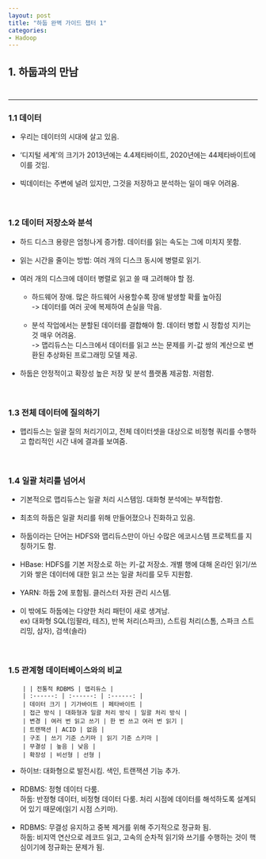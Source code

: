 ```yaml
---
layout: post
title: "하둡 완벽 가이드 챕터 1"
categories:
- Hadoop
---
```

## 1.	하둡과의 만남<br/><br/>
--- 
### 1.1 데이터
  * 우리는 데이터의 시대에 살고 있음.<br/><br/>
  * ‘디지털 세계’의 크기가 2013년에는 4.4제타바이트, 2020년에는 44제타바이트에 이를 것임.<br/><br/>
  * 빅데이터는 주변에 널려 있지만, 그것을 저장하고 분석하는 일이 매우 어려움.<br/><br/><br/>

### 1.2	데이터 저장소와 분석
  * 하드 디스크 용량은 엄청나게 증가함. 데이터를 읽는 속도는 그에 미치지 못함.<br/><br/>
  * 읽는 시간을 줄이는 방법: 여러 개의 디스크 동시에 병렬로 읽기.<br/><br/>
  * 여러 개의 디스크에 데이터 병렬로 읽고 쓸 때 고려해야 할 점.<br/><br/>
    * 하드웨어 장애. 많은 하드웨어 사용할수록 장애 발생할 확률 높아짐  
        ->	데이터를 여러 곳에 복제하여 손실을 막음.<br/><br/>
    * 분석 작업에서는 분할된 데이터를 결합해야 함. 데이터 병합 시 정합성 지키는 것 매우 어려움.  
        ->	맵리듀스는 디스크에서 데이터를 읽고 쓰는 문제를 키-값 쌍의 계산으로 변환된 추상화된 프로그래밍 모델 제공.<br/><br/>
  * 하둡은 안정적이고 확장성 높은 저장 및 분석 플랫폼 제공함. 저렴함.<br/><br/><br/>

### 1.3	전체 데이터에 질의하기
  * 맵리듀스는 일괄 질의 처리기이고, 전체 데이터셋을 대상으로 비정형 쿼리를 수행하고 합리적인 시간 내에 결과를 보여줌.<br/><br/><br/>

### 1.4	일괄 처리를 넘어서
  * 기본적으로 맵리듀스는 일괄 처리 시스템임. 대화형 분석에는 부적합함.<br/><br/>
  * 최초의 하둡은 일괄 처리를 위해 만들어졌으나 진화하고 있음.<br/><br/>
  * 하둡이라는 단어는 HDFS와 맵리듀스만이 아닌 수많은 에코시스템 프로젝트를 지칭하기도 함.<br/><br/>
  * HBase: HDFS를 기본 저장소로 하는 키-값 저장소. 개별 행에 대해 온라인 읽기/쓰기와 쌓은 데이터에 대한 읽고 쓰는 일괄 처리를 모두 지원함.<br/><br/>
  * YARN: 하둡 2에 포함됨. 클러스터 자원 관리 시스템.<br/><br/>
  * 이 밖에도 하둡에는 다양한 처리 패턴이 새로 생겨남.<br/>
    ex) 대화형 SQL(임팔라, 테즈), 반복 처리(스파크), 스트림 처리(스톰, 스파크 스트리밍, 삼자), 검색(솔라)<br/><br/><br/>

### 1.5	관계형 데이터베이스와의 비교<br/>
	    | | 전통적 RDBMS | 맵리듀스 |
        | :------: | :------: | :------: |
        | 데이터 크기 | 기가바이트 | 페타바이트 |
        | 접근 방식 | 대화형과 일괄 처리 방식 | 일괄 처리 방식 |
        | 변경 | 여러 번 읽고 쓰기 | 한 번 쓰고 여러 번 읽기 | 
        | 트랜잭션 | ACID | 없음 |
        | 구조 | 쓰기 기준 스키마 | 읽기 기준 스키마 |
        | 무결성 | 높음 | 낮음 |
        | 확장성 | 비선형 | 선형 |
    
  * 하이브: 대화형으로 발전시킴. 색인, 트랜잭션 기능 추가.<br/><br/>
  * RDBMS: 정형 데이터 다룸.<br/>
    하둡: 반정형 데이터, 비정형 데이터 다룸. 처리 시점에 데이터를 해석하도록 설계되어 있기 때문에(읽기 시점 스키마).<br/><br/>
  * RDBMS: 무결성 유지하고 중복 제거를 위해 주기적으로 정규화 됨.<br/>
    하둡: 비지역 연산으로 레코드 읽고, 고속의 순차적 읽기와 쓰기를 수행하는 것이 핵심이기에 정규화는 문제가 됨.
